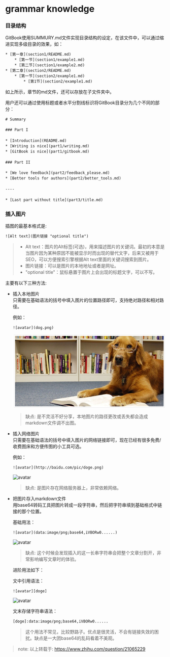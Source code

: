 grammar knowledge
=================


### 目录结构

GitBook使用SUMMURY.md文件实现目录结构的设定，在该文件中，可以通过缩进实现多级目录的效果，如：

```txt
* [第一章](section1/README.md)
    * [第一节](section1/example1.md)
    * [第二节](section1/example2.md)
* [第二章](section2/README.md)
    * [第一节](section2/example1.md)
        * [第1节](section2/example1.md)
```

如上所示，章节的md文件，还可以存放在子文件夹中。

用户还可以通过使用标题或者水平分割线标识将GitBook目录分为几个不同的部分：

```txt
# Summary

### Part I

* [Introduction](README.md)
* [Writing is nice](part1/writing.md)
* [GitBook is nice](part1/gitbook.md)

### Part II

* [We love feedback](part2/feedback_please.md)
* [Better tools for authors](part2/better_tools.md)

----

* [Last part without title](part3/title.md)
```




### 插入图片

插图的最基本格式是:

```txt
![Alt text](图片链接 "optional title")
```
> * Alt text：图片的Alt标签(可选)，用来描述图片的关键词。最初的本意是当图片因为某种原因不能被显示时而出现的替代文字，后来又被用于SEO，可以方便搜索引擎根据Alt text里面的关键词搜索到图片。  
> * 图片链接：可以是图片的本地地址或者是网址。  
> * "optional title"：鼠标悬置于图片上会出现的标题文字，可以不写。  

主要有以下三种方法:

* 插入本地图片  
  只需要在基础语法的括号中填入图片的位置路径即可，支持绝对路径和相对路径。

  例如：

  ```txt
  ![avatar](dog.png)
  ```

  ![avatar](dog.png)

  > 缺点: 是不灵活不好分享，本地图片的路径更改或丢失都会造成markdown文件调不出图。

* 插入网络图片  
  只需要在基础语法的括号中填入图片的网络链接即可，现在已经有很多免费/收费图床和方便传图的小工具可选。

  例如：

  ```txt
  ![avatar](http://baidu.com/pic/doge.png)
  ```

  ![avatar](http://baidu.com/pic/doge.png)

  > 缺点: 是图片存在网络服务器上，非常依赖网络。

* 把图片存入markdown文件  
  用base64转码工具把图片转成一段字符串，然后把字符串填到基础格式中链接的那个位置。

  基础用法：

  ```txt
  ![avatar](data:image/png;base64,iVBORw0......)
  ```

  ![avatar](data:image/png;base64,iVBORw0......)

  > 缺点: 这个时候会发现插入的这一长串字符串会把整个文章分割开，非常影响编写文章时的体验。

  进阶用法如下：

  文中引用语法：

  ```txt
  ![avatar][doge]
  ```

  ![avatar][doge]

  文末存储字符串语法：

  ```txt
  [doge]:data:image/png;base64,iVBORw0......
  ```

  [doge]:data:image/png;base64,iVBORw0......

  > 这个用法不常见，比较野路子。优点是很灵活，不会有链接失效的困扰。缺点是一大团base64的乱码看着不美观。

> note: 以上转载于: https://www.zhihu.com/question/21065229




















